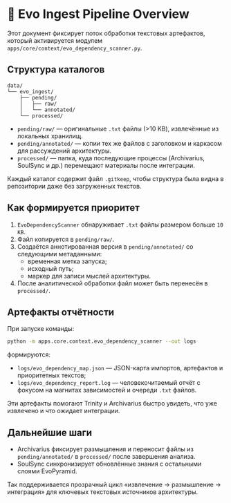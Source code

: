 # 🔺 Evo Ingest Pipeline Overview

Этот документ фиксирует поток обработки текстовых артефактов, который активируется модулем `apps/core/context/evo_dependency_scanner.py`.

## Структура каталогов

```
data/
└── evo_ingest/
    ├── pending/
    │   ├── raw/
    │   └── annotated/
    └── processed/
```

- `pending/raw/` — оригинальные `.txt` файлы (>10 KB), извлечённые из локальных хранилищ.
- `pending/annotated/` — копии тех же файлов с заголовком и каркасом для рассуждений архитектуры.
- `processed/` — папка, куда последующие процессы (Archivarius, SoulSync и др.) перемещают материалы после интеграции.

Каждый каталог содержит файл `.gitkeep`, чтобы структура была видна в репозитории даже без загруженных текстов.

## Как формируется приоритет

1. `EvoDependencyScanner` обнаруживает `.txt` файлы размером больше `10 KB`.
2. Файл копируется в `pending/raw/`.
3. Создаётся аннотированная версия в `pending/annotated/` со следующими метаданными:
   - временная метка запуска;
   - исходный путь;
   - маркер для записи мыслей архитектуры.
4. После аналитической обработки файл может быть перенесён в `processed/`.

## Артефакты отчётности

При запуске команды:

```bash
python -m apps.core.context.evo_dependency_scanner --out logs
```

формируются:

- `logs/evo_dependency_map.json` — JSON-карта импортов, артефактов и приоритетных текстов;
- `logs/evo_dependency_report.log` — человекочитаемый отчёт с фокусом на магнитах зависимостей и очереди `.txt` файлов.

Эти артефакты помогают Trinity и Archivarius быстро увидеть, что уже извлечено и что ожидает интеграции.

## Дальнейшие шаги

- Archivarius фиксирует размышления и переносит файлы из `pending/annotated/` в `processed/` после завершения анализа.
- SoulSync синхронизирует обновлённые знания с остальными слоями EvoPyramid.

Так поддерживается прозрачный цикл «извлечение → размышление → интеграция» для ключевых текстовых источников архитектуры.
